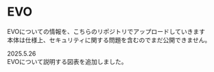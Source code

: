 # EVO
EVOについての情報を、こちらのリポジトリでアップロードしていきます  
本体は仕様上、セキュリティに関する問題を含むのでまだ公開できません。

2025.5.26  
EVOについて説明する図表を追加しました。
